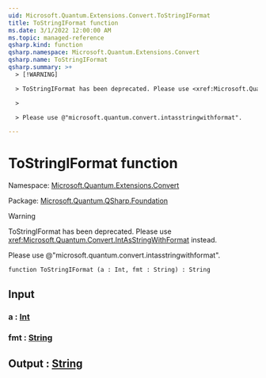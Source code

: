 ```yaml
---
uid: Microsoft.Quantum.Extensions.Convert.ToStringIFormat
title: ToStringIFormat function
ms.date: 3/1/2022 12:00:00 AM
ms.topic: managed-reference
qsharp.kind: function
qsharp.namespace: Microsoft.Quantum.Extensions.Convert
qsharp.name: ToStringIFormat
qsharp.summary: >+
  > [!WARNING]

  > ToStringIFormat has been deprecated. Please use <xref:Microsoft.Quantum.Convert.IntAsStringWithFormat> instead.

  >

  > Please use @"microsoft.quantum.convert.intasstringwithformat".

---
```


# ToStringIFormat function

Namespace: [Microsoft.Quantum.Extensions.Convert](xref:Microsoft.Quantum.Extensions.Convert)

Package: [Microsoft.Quantum.QSharp.Foundation](https://nuget.org/packages/Microsoft.Quantum.QSharp.Foundation)


> [!WARNING]
> ToStringIFormat has been deprecated. Please use <xref:Microsoft.Quantum.Convert.IntAsStringWithFormat> instead.
>
> Please use @"microsoft.quantum.convert.intasstringwithformat".



```qsharp
function ToStringIFormat (a : Int, fmt : String) : String
```


## Input

### a : [Int](xref:microsoft.quantum.qsharp.valueliterals#int-literals)




### fmt : [String](xref:microsoft.quantum.qsharp.valueliterals#string-literals)





## Output : [String](xref:microsoft.quantum.qsharp.valueliterals#string-literals)

